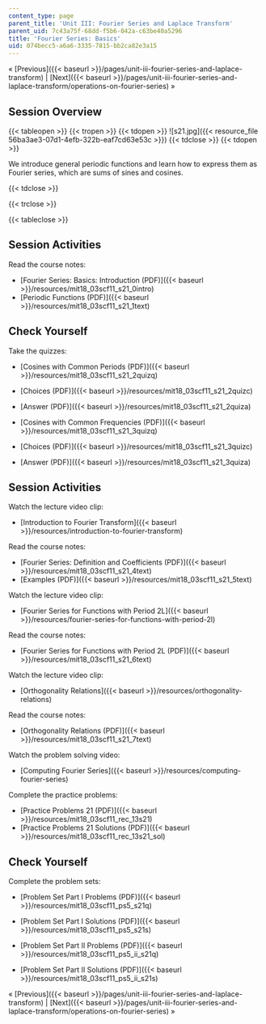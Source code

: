 ```yaml
---
content_type: page
parent_title: 'Unit III: Fourier Series and Laplace Transform'
parent_uid: 7c43a75f-68dd-f5b6-042a-c63be40a5296
title: 'Fourier Series: Basics'
uid: 074becc5-a6a6-3335-7815-bb2ca82e3a15
---
```


« [Previous]({{< baseurl >}}/pages/unit-iii-fourier-series-and-laplace-transform) | [Next]({{< baseurl >}}/pages/unit-iii-fourier-series-and-laplace-transform/operations-on-fourier-series) »

Session Overview
----------------

{{< tableopen >}}
{{< tropen >}}
{{< tdopen >}}
![s21.jpg]({{< resource_file 56ba3ae3-07d1-4efb-322b-eaf7cd63e53c >}})
{{< tdclose >}}
{{< tdopen >}}


We introduce general periodic functions and learn how to express them as Fourier series, which are sums of sines and cosines.


{{< tdclose >}}

{{< trclose >}}

{{< tableclose >}}

Session Activities
------------------

Read the course notes:

*   [Fourier Series: Basics: Introduction (PDF)]({{< baseurl >}}/resources/mit18_03scf11_s21_0intro)
*   [Periodic Functions (PDF)]({{< baseurl >}}/resources/mit18_03scf11_s21_1text)

Check Yourself
--------------

Take the quizzes:

*   [Cosines with Common Periods (PDF)]({{< baseurl >}}/resources/mit18_03scf11_s21_2quizq)
*   [Choices (PDF)]({{< baseurl >}}/resources/mit18_03scf11_s21_2quizc)
*   [Answer (PDF)]({{< baseurl >}}/resources/mit18_03scf11_s21_2quiza)
  
*   [Cosines with Common Frequencies (PDF)]({{< baseurl >}}/resources/mit18_03scf11_s21_3quizq)
*   [Choices (PDF)]({{< baseurl >}}/resources/mit18_03scf11_s21_3quizc)
*   [Answer (PDF)]({{< baseurl >}}/resources/mit18_03scf11_s21_3quiza)

Session Activities
------------------

Watch the lecture video clip:

*   [Introduction to Fourier Transform]({{< baseurl >}}/resources/introduction-to-fourier-transform)

Read the course notes:

*   [Fourier Series: Definition and Coefficients (PDF)]({{< baseurl >}}/resources/mit18_03scf11_s21_4text)
*   [Examples (PDF)]({{< baseurl >}}/resources/mit18_03scf11_s21_5text)

Watch the lecture video clip:

*   [Fourier Series for Functions with Period 2L]({{< baseurl >}}/resources/fourier-series-for-functions-with-period-2l)

Read the course notes:

*   [Fourier Series for Functions with Period 2L (PDF)]({{< baseurl >}}/resources/mit18_03scf11_s21_6text)

Watch the lecture video clip:

*   [Orthogonality Relations]({{< baseurl >}}/resources/orthogonality-relations)

Read the course notes:

*   [Orthogonality Relations (PDF)]({{< baseurl >}}/resources/mit18_03scf11_s21_7text)

Watch the problem solving video:

*   [Computing Fourier Series]({{< baseurl >}}/resources/computing-fourier-series)

Complete the practice problems:

*   [Practice Problems 21 (PDF)]({{< baseurl >}}/resources/mit18_03scf11_rec_13s21)
*   [Practice Problems 21 Solutions (PDF)]({{< baseurl >}}/resources/mit18_03scf11_rec_13s21_sol)

Check Yourself
--------------

Complete the problem sets:

*   [Problem Set Part I Problems (PDF)]({{< baseurl >}}/resources/mit18_03scf11_ps5_s21q)
*   [Problem Set Part I Solutions (PDF)]({{< baseurl >}}/resources/mit18_03scf11_ps5_s21s)
  
*   [Problem Set Part II Problems (PDF)]({{< baseurl >}}/resources/mit18_03scf11_ps5_ii_s21q)
*   [Problem Set Part II Solutions (PDF)]({{< baseurl >}}/resources/mit18_03scf11_ps5_ii_s21s)

« [Previous]({{< baseurl >}}/pages/unit-iii-fourier-series-and-laplace-transform) | [Next]({{< baseurl >}}/pages/unit-iii-fourier-series-and-laplace-transform/operations-on-fourier-series) »